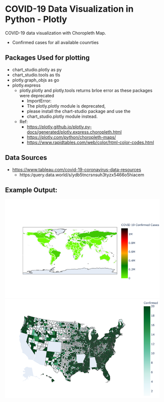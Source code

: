 # COVID-19 Data Visualization in Python - Plotly
COVID-19 data visualization with Choropleth Map.
  - Confirmed cases for all available counrties

## Packages Used for plotting
- chart_studio.plotly as py
- chart_studio.tools as tls
- plotly.graph_objs as go
- plotly.express
  - plotly.plotly and plotly.tools returns brloe error as these packages were deprecated
    - ImportError: 
    - The plotly.plotly module is deprecated,
    - please install the chart-studio package and use the
    - chart_studio.plotly module instead. 
  - Ref: 
    - https://plotly.github.io/plotly.py-docs/generated/plotly.express.choropleth.html
    - https://plotly.com/python/choropleth-maps/
    - https://www.rapidtables.com/web/color/html-color-codes.html

## Data Sources
  - https://www.tableau.com/covid-19-coronavirus-data-resources
    - https:/query.data.world/s/ydb5tncrsnsuh3tyzx5466o5hiacem

## Example Output:
<img src="https://github.com/aasha01/COVID-19-Visual-Choropleth/blob/master/newplot.png"/>
<img src="https://github.com/aasha01/COVID-19-Visual-Choropleth/blob/master/US_States.png"/>
